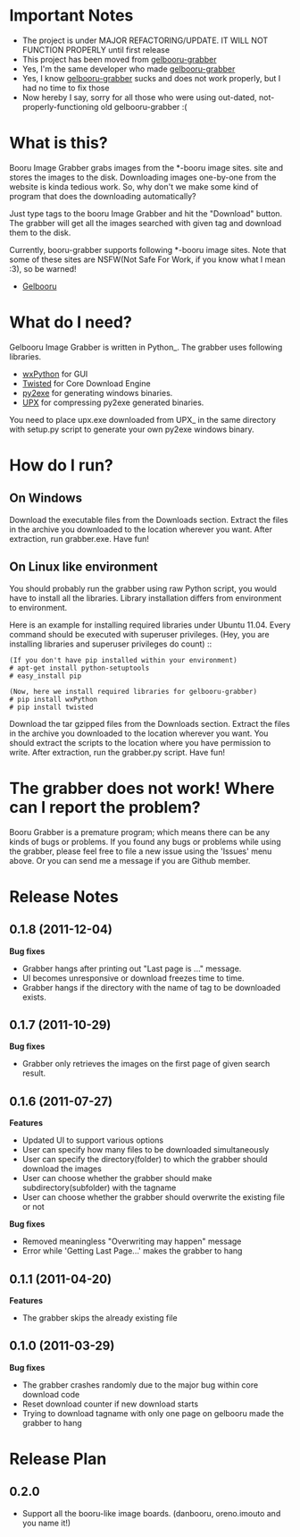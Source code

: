 Important Notes
===============
- The project is under MAJOR REFACTORING/UPDATE. IT WILL NOT FUNCTION PROPERLY until first release
- This project has been moved from [gelbooru-grabber](https://bitbucket.org/pipoket/gelbooru-grabber)
- Yes, I'm the same developer who made [gelbooru-grabber](https://bitbucket.org/pipoket/gelbooru-grabber)
- Yes, I know  [gelbooru-grabber](https://bitbucket.org/pipoket/gelbooru-grabber) sucks and does not work properly, but I had no time to fix those
- Now hereby I say, sorry for all those who were using out-dated, not-properly-functioning old gelbooru-grabber :(


What is this?
=============
Booru Image Grabber grabs images from the *-booru image sites.
site and stores the images to the disk. Downloading images one-by-one from the
website is kinda tedious work. So, why don't we make some kind of program that
does the downloading automatically?

Just type tags to the booru Image Grabber and hit the "Download" button.
The grabber will get all the images searched with given tag and download them
to the disk.

Currently, booru-grabber supports following *-booru image sites. Note that some of
these sites are NSFW(Not Safe For Work, if you know what I mean :3), so be warned!

- [Gelbooru](http://www.gelbooru.com/)

What do I need?
===============
Gelbooru Image Grabber is written in Python_. The grabber uses following
libraries.

- [wxPython](http://www.wxpython.org) for GUI
- [Twisted](http://www.wxpython.org) for Core Download Engine
- [py2exe](http://www.py2exe.org) for generating windows binaries.
- [UPX](http://up.sourceforge.net) for compressing py2exe generated binaries.

You need to place upx.exe downloaded from UPX_ in the same directory with
setup.py script to generate your own py2exe windows binary.


How do I run?
=============

On Windows
----------
Download the executable files from the Downloads section. Extract the files in
the archive you downloaded to the location wherever you want.
After extraction, run grabber.exe. Have fun!


On Linux like environment
-------------------------
You should probably run the grabber using raw Python script,
you would have to install all the libraries. Library installation differs from
environment to environment.

Here is an example for installing required libraries under Ubuntu 11.04. Every command
should be executed with superuser privileges. (Hey, you are installing libraries and
superuser privileges do count) ::

    (If you don't have pip installed within your environment)
    # apt-get install python-setuptools
    # easy_install pip

    (Now, here we install required libraries for gelbooru-grabber)
    # pip install wxPython
    # pip install twisted



Download the tar gzipped files from the Downloads section. Extract the files in
the archive you downloaded to the location wherever you want. You should
extract the scripts to the location where you have permission to write.
After extraction, run the grabber.py script. Have fun!



The grabber does not work! Where can I report the problem?
==========================================================
Booru Grabber is a premature program; which means there can be any kinds of bugs or problems.
If you found any bugs or problems while using the grabber, please feel free to file a new issue
using the 'Issues' menu above. Or you can send me a message if you are Github member.



Release Notes
=============

0.1.8 (2011-12-04)
------------------

**Bug fixes**

- Grabber hangs after printing out "Last page is ..." message.
- UI becomes unresponsive or download freezes time to time.
- Grabber hangs if the directory with the name of tag to be downloaded exists.

0.1.7 (2011-10-29)
------------------

**Bug fixes**

- Grabber only retrieves the images on the first page of given search result.


0.1.6 (2011-07-27)
------------------

**Features**

- Updated UI to support various options
- User can specify how many files to be downloaded simultaneously
- User can specify the directory(folder) to which the grabber should download the images
- User can choose whether the grabber should make subdirectory(subfolder) with the tagname
- User can choose whether the grabber should overwrite the existing file or not

**Bug fixes**

- Removed meaningless "Overwriting may happen" message
- Error while 'Getting Last Page...' makes the grabber to hang 


0.1.1 (2011-04-20)
------------------

**Features**

- The grabber skips the already existing file


0.1.0 (2011-03-29)
------------------

**Bug fixes**

- The grabber crashes randomly due to the major bug within core download code
- Reset download counter if new download starts
- Trying to download tagname with only one page on gelbooru made the grabber to hang



Release Plan
============

0.2.0
-----

- Support all the booru-like image boards. (danbooru, oreno.imouto and you name it!)


